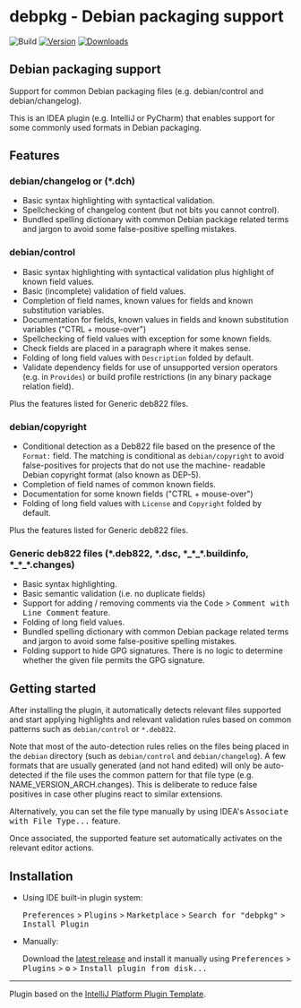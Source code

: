 # debpkg - Debian packaging support

![Build](https://github.com/nthykier/IDEA-debpkg/workflows/Build/badge.svg)
[![Version](https://img.shields.io/jetbrains/plugin/v/com.github.nthykier.debpkg.svg)](https://plugins.jetbrains.com/plugin/com.github.nthykier.debpkg)
[![Downloads](https://img.shields.io/jetbrains/plugin/d/com.github.nthykier.debpkg.svg)](https://plugins.jetbrains.com/plugin/com.github.nthykier.debpkg)

## Debian packaging support
<!-- Plugin description -->
Support for common Debian packaging files (e.g. debian/control and debian/changelog).

This is an IDEA plugin (e.g. IntelliJ or PyCharm) that enables support for some
commonly used formats in Debian packaging.
<!-- Plugin description end -->

## Features

### debian/changelog or (*.dch)

 * Basic syntax highlighting with syntactical validation.
 * Spellchecking of changelog content (but not bits you cannot control).
 * Bundled spelling dictionary with common Debian package related terms and jargon to avoid some
   false-positive spelling mistakes.

### debian/control

 * Basic syntax highlighting with syntactical validation plus highlight of known field values.
 * Basic (incomplete) validation of field values.
 * Completion of field names, known values for fields and known substitution variables.
 * Documentation for fields, known values in fields and known substitution variables ("CTRL + mouse-over")
 * Spellchecking of field values with exception for some known fields.
 * Check fields are placed in a paragraph where it makes sense.
 * Folding of long field values with `Description` folded by default.
 * Validate dependency fields for use of unsupported version operators (e.g. in `Provides`) or build profile
   restrictions (in any binary package relation field).

Plus the features listed for Generic deb822 files.

### debian/copyright

 * Conditional detection as a Deb822 file based on the presence of the `Format:` field.  The matching is
   conditional as `debian/copyright` to avoid false-positives for projects that do not use the machine-
   readable Debian copyright format (also known as DEP-5).
 * Completion of field names of common known fields.
 * Documentation for some known fields ("CTRL + mouse-over")
 * Folding of long field values with `License` and `Copyright` folded by default.

Plus the features listed for Generic deb822 files.

### Generic deb822 files (*.deb822, *.dsc, *_\*\_\*.buildinfo, *\_\*\_\*.changes)

 * Basic syntax highlighting.
 * Basic semantic validation (i.e. no duplicate fields)
 * Support for adding / removing comments via the <kbd>Code</kbd> > <kbd>Comment with Line Comment</kbd> feature.
 * Folding of long field values.
 * Bundled spelling dictionary with common Debian package related terms and jargon to avoid some
   false-positive spelling mistakes.
 * Folding support to hide GPG signatures.  There is no logic to determine whether the given file permits the
   GPG signature.

## Getting started

After installing the plugin, it automatically detects relevant files
supported and start applying highlights and relevant validation rules
based on common patterns such as `debian/control` or `*.deb822`.

Note that most of the auto-detection rules relies on the files being placed
in the `debian` directory (such as `debian/control` and
`debian/changelog`).  A few formats that are usually generated (and not hand
edited) will only be auto-detected if the file uses the common pattern for
that file type (e.g. NAME_VERSION_ARCH.changes).  This is deliberate to
reduce false positives in case other plugins react to similar extensions.

Alternatively, you can set the file type manually by using IDEA's
<kbd>Associate with File Type...</kbd> feature.

Once associated, the supported feature set automatically activates on
the relevant editor actions.
 
## Installation

- Using IDE built-in plugin system:
  
  <kbd>Preferences</kbd> > <kbd>Plugins</kbd> > <kbd>Marketplace</kbd> > <kbd>Search for "debpkg"</kbd> >
  <kbd>Install Plugin</kbd>
  
- Manually:

  Download the [latest release](https://github.com/nthykier/IDEA-debpkg/releases/latest) and install it manually using
  <kbd>Preferences</kbd> > <kbd>Plugins</kbd> > <kbd>⚙️</kbd> > <kbd>Install plugin from disk...</kbd>


---
Plugin based on the [IntelliJ Platform Plugin Template][template].

[template]: https://github.com/JetBrains/intellij-platform-plugin-template
